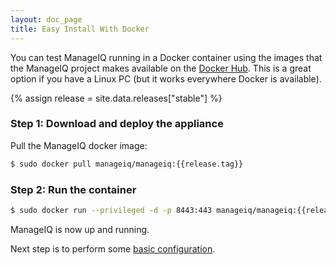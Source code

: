 ```yaml
---
layout: doc_page
title: Easy Install With Docker
---
```


You can test ManageIQ running in a Docker container using the images that the
ManageIQ project makes available on the [Docker Hub](https://hub.docker.com/r/manageiq).
This is a great option if you have a Linux PC (but it works everywhere Docker
is available).

{% assign release = site.data.releases["stable"] %}

### Step 1: Download and deploy the appliance

Pull the ManageIQ docker image:

```bash
$ sudo docker pull manageiq/manageiq:{{release.tag}}
```

### Step 2: Run the container

```bash
$ sudo docker run --privileged -d -p 8443:443 manageiq/manageiq:{{release.tag}}
```

ManageIQ is now up and running.

Next step is to perform some [basic
configuration](/docs/get-started/basic-configuration).
